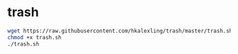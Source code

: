 # trash

```sh
wget https://raw.githubusercontent.com/hkalexling/trash/master/trash.sh
chmod +x trash.sh
./trash.sh
```
